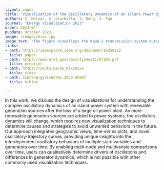 ```yaml
---
layout: paper
title: "Visualization of the Oscillatory Dynamics of an Island Power System"
authors: S. Molnar, K. Gruchalla, S. Dong, J. Tan
journal: "Energy Visualization 2023"
order: 2023-04
pubdate: October 2023
image: /images/kiuc.jpg
image_text: "The figure visualizes the Kaua`i transmission system during an oscillation event after a generator trip. Left:  time-series plots showcase the behavior of per unit voltage (v), frequency (f), reactive power (Q), and real power (P) of the generators over time. Middle: oscillatory-trajectory curves illustrate the relationships among the time-series waveforms. Each generator plots in a unique color, and the black lines represent the network connections between generators. Right: a geographical plot emphasizes the spatial distribution of generators within the system. The generators are sized proportionally based on their real power output and colored by their frequencies. The comprehensive view of the Kaua`i transmission system during an oscillation event, combining time-series plots, oscillatory-trajectory curves, and a geographical representation, help understand and illustrate the forces driving the oscillation."
links:
- path: https://ieeexplore.ieee.org/document/10350222
  title: paper
- path: https://www.nrel.gov/docs/fy24osti/87205.pdf
  title: preprint
- path: https://youtu.be/US_Klx10oJw
  title: video
- path: bib/EnergyVis60781.2023.00007
  title: bibtex

---
```

In this work, we discuss the design of visualizations for understanding the complex oscillatory dynamics of an island power system with renewable generation sources after the loss of a large oil power plant.
As more renewable generation sources are added to power systems, the oscillatory dynamics will change, which requires new visualization techniques to determine causes and strategies to avoid unwanted behaviors in the future.
Our approach integrates geographic views, time-series plots, and novel oscillatory-trajectory curves, providing unique insights into the interdependent oscillatory behaviors of multiple state variables and generators over time. By enabling multi-node and multivariate comparisons over time, users can qualitatively determine drivers of oscillations and differences in generator dynamics, which is not possible with other commonly used visualization techniques.



